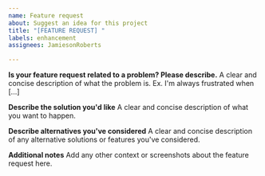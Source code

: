 ```yaml
---
name: Feature request
about: Suggest an idea for this project
title: "[FEATURE REQUEST] "
labels: enhancement
assignees: JamiesonRoberts

---
```


**Is your feature request related to a problem? Please describe.**
A clear and concise description of what the problem is. Ex. I'm always frustrated when [...]

**Describe the solution you'd like**
A clear and concise description of what you want to happen.

**Describe alternatives you've considered**
A clear and concise description of any alternative solutions or features you've considered.

**Additional notes**
Add any other context or screenshots about the feature request here.
